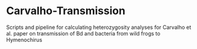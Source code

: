 # Carvalho-Transmission
Scripts and pipeline for calculating heterozygosity analyses for Carvalho et al. paper on transmission of Bd and bacteria from wild frogs to Hymenochirus
